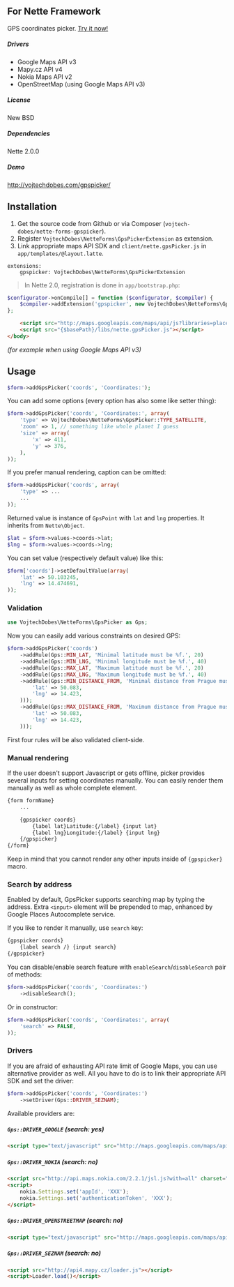 ## For Nette Framework

GPS coordinates picker. [Try it now!](http://vojtechdobes.com/gpspicker/)

##### Drivers

- Google Maps API v3
- Mapy.cz API v4
- Nokia Maps API v2
- OpenStreetMap (using Google Maps API v3)

##### License

New BSD

##### Dependencies

Nette 2.0.0

##### Demo

http://vojtechdobes.com/gpspicker/

## Installation

1. Get the source code from Github or via Composer (`vojtech-dobes/nette-forms-gpspicker`).
2. Register `VojtechDobes\NetteForms\GpsPickerExtension` as extension.
3. Link appropriate maps API SDK and `client/nette.gpsPicker.js` in `app/templates/@layout.latte`.

```neon
extensions:
	gpspicker: VojtechDobes\NetteForms\GpsPickerExtension
```

> In Nette 2.0, registration is done in `app/bootstrap.php`:
```php
$configurator->onCompile[] = function ($configurator, $compiler) {
	$compiler->addExtension('gpspicker', new VojtechDobes\NetteForms\GpsPickerExtension);
};
```

```html
	<script src="http://maps.googleapis.com/maps/api/js?libraries=places&sensor=false"></script>
	<script src="{$basePath}/libs/nette.gpsPicker.js"></script>
</body>
```

*(for example when using Google Maps API v3)*

## Usage

```php
$form->addGpsPicker('coords', 'Coordinates:');
```

You can add some options (every option has also some like setter thing):

```php
$form->addGpsPicker('coords', 'Coordinates:', array(
	'type' => VojtechDobes\NetteForms\GpsPicker::TYPE_SATELLITE,
	'zoom' => 1, // something like whole planet I guess
	'size' => array(
		'x' => 411,
		'y' => 376,
	),
));
```

If you prefer manual rendering, caption can be omitted:

```php
$form->addGpsPicker('coords', array(
	'type' => ...
	...
));
```

Returned value is instance of `GpsPoint` with `lat` and `lng` properties. It inherits from `Nette\Object`.

```php
$lat = $form->values->coords->lat;
$lng = $form->values->coords->lng;
```

You can set value (respectively default value) like this:

```php
$form['coords']->setDefaultValue(array(
	'lat' => 50.103245,
	'lng' => 14.474691,
));
```

### Validation

```php
use VojtechDobes\NetteForms\GpsPicker as Gps;
```

Now you can easily add various constraints on desired GPS:

```php
$form->addGpsPicker('coords')
	->addRule(Gps::MIN_LAT, 'Minimal latitude must be %f.', 20)
	->addRule(Gps::MIN_LNG, 'Minimal longitude must be %f.', 40)
	->addRule(Gps::MAX_LAT, 'Maximum latitude must be %f.', 20)
	->addRule(Gps::MAX_LNG, 'Maximum longitude must be %f.', 40)
	->addRule(Gps::MIN_DISTANCE_FROM, 'Minimal distance from Prague must be %d m.', array(15000, array(
		'lat' => 50.083,
		'lng' => 14.423,
	)));
	->addRule(Gps::MAX_DISTANCE_FROM, 'Maximum distance from Prague must be %d m.', array(100000, array(
		'lat' => 50.083,
		'lng' => 14.423,
	)));
```

First four rules will be also validated client-side.

### Manual rendering

If the user doesn't support Javascript or gets offline, picker provides several inputs for setting coordinates manually. You can easily render them manually as well as whole complete element.

```html
{form formName}
	...

	{gpspicker coords}
		{label lat}Latitude:{/label} {input lat}
		{label lng}Longitude:{/label} {input lng}
	{/gpspicker}
{/form}
```

Keep in mind that you cannot render any other inputs inside of `{gpspicker}` macro.

### Search by address

Enabled by default, GpsPicker supports searching map by typing the address. Extra `<input>` element will be prepended to map,
enhanced by Google Places Autocomplete service.

If you like to render it manually, use `search` key:

```html
{gpspicker coords}
	{label search /} {input search}
{/gpspicker}
```

You can disable/enable search feature with `enableSearch`/`disableSearch` pair of methods:

```php
$form->addGpsPicker('coords', 'Coordinates:')
	->disableSearch();
```

Or in constructor:

```php
$form->addGpsPicker('coords', 'Coordinates:', array(
	'search' => FALSE,
));
```

### Drivers

If you are afraid of exhausting API rate limit of Google Maps, you can use alternative provider as well. All you have to do is to link their appropriate API SDK and set the driver:

```php
$form->addGpsPicker('coords', 'Coordinates:')
	->setDriver(Gps::DRIVER_SEZNAM);
```

Available providers are:

##### `Gps::DRIVER_GOOGLE` (search: yes)

```html
<script type="text/javascript" src="http://maps.googleapis.com/maps/api/js?libraries=places&sensor=false"></script>
```

##### `Gps::DRIVER_NOKIA` (search: no)

```html
<script src="http://api.maps.nokia.com/2.2.1/jsl.js?with=all" charset="utf-8"></script>
<script>
	nokia.Settings.set('appId', 'XXX');
	nokia.Settings.set('authenticationToken', 'XXX');
</script>
```

##### `Gps::DRIVER_OPENSTREETMAP` (search: no)

```html
<script type="text/javascript" src="http://maps.googleapis.com/maps/api/js?sensor=false"></script>
```

##### `Gps::DRIVER_SEZNAM` (search: no)

```html
<script src="http://api4.mapy.cz/loader.js"></script>
<script>Loader.load()</script>
```
